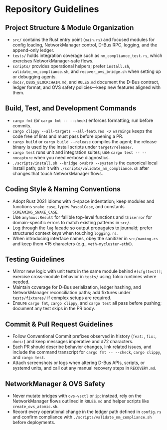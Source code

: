 # Repository Guidelines

## Project Structure & Module Organization
- `src/` contains the Rust entry point (`main.rs`) and focused modules for config loading, NetworkManager control, D-Bus RPC, logging, and the append-only ledger.
- `tests/` holds integration coverage such as `nm_compliance_test.rs`, which exercises NetworkManager-safe flows.
- `scripts/` provides operational helpers; prefer `install.sh`, `validate_nm_compliance.sh`, and `recover_ovs_bridge.sh` when setting up or debugging agents.
- `docs/`, `DBUS_BLOCKCHAIN.md`, and `RULES.md` document the D-Bus contract, ledger format, and OVS safety policies—keep new features aligned with them.

## Build, Test, and Development Commands
- `cargo fmt` (or `cargo fmt -- --check`) enforces formatting; run before commits.
- `cargo clippy --all-targets --all-features -D warnings` keeps the code free of lints and must pass before opening a PR.
- `cargo build` or `cargo build --release` compiles the agent; the release binary is used by the install scripts under `target/release/`.
- `cargo test` runs unit and integration suites; use `cargo test -- --nocapture` when you need verbose diagnostics.
- `./scripts/install.sh --bridge ovsbr0 --system` is the canonical local install path; pair it with `./scripts/validate_nm_compliance.sh` after changes that touch NetworkManager flows.

## Coding Style & Naming Conventions
- Adopt Rust 2021 idioms with 4-space indentation; keep modules and functions `snake_case`, types `PascalCase`, and constants `SCREAMING_SNAKE_CASE`.
- Use `anyhow::Result` for fallible top-level functions and `thiserror` for domain-specific errors to match existing patterns in `src/`.
- Log through the `log` facade so output propagates to journald; prefer structured context keys when touching `logging.rs`.
- When introducing interface names, obey the sanitizer in `src/naming.rs` and keep them ≤15 characters (e.g., `veth-mycluster-eth0`).

## Testing Guidelines
- Mirror new logic with unit tests in the same module behind `#[cfg(test)]`; exercise cross-module behavior in `tests/` using Tokio runtimes where needed.
- Maintain coverage for D-Bus serialization, ledger hashing, and NetworkManager reconciliation paths; add fixtures under `tests/fixtures/` if complex setups are required.
- Ensure `cargo fmt`, `cargo clippy`, and `cargo test` all pass before pushing; document any test skips in the PR body.

## Commit & Pull Request Guidelines
- Follow Conventional Commit prefixes observed in history (`feat:`, `fix:`, `docs:`) and keep messages imperative and ≤72 characters.
- Each PR should describe behavior changes, link related issues, and include the command transcript for `cargo fmt -- --check`, `cargo clippy`, and `cargo test`.
- Attach screenshots or logs when altering D-Bus APIs, scripts, or systemd units, and call out any manual recovery steps in `RECOVERY.md`.

## NetworkManager & OVS Safety
- Never mutate bridges with `ovs-vsctl` or `ip`; instead, rely on the NetworkManager flows outlined in `RULES.md` and helper scripts like `create_ovs_atomic.sh`.
- Record every operational change in the ledger path defined in `config.rs` and confirm compliance with `./scripts/validate_nm_compliance.sh` before deployments.
